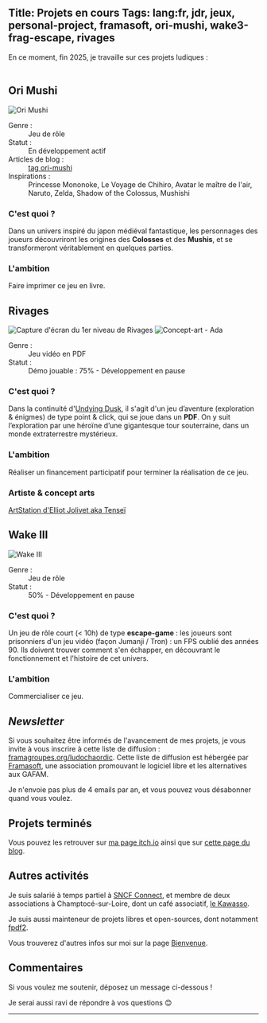 Title: Projets en cours
Tags: lang:fr, jdr, jeux, personal-project, framasoft, ori-mushi, wake3-frag-escape, rivages
---

<!-- TODO : logo Studio Ludochaordic + add it to https://lucas-c.itch.io/ -->

En ce moment, fin 2025, je travaille sur ces projets ludiques :
<br><br>

<div class="uk-grid">
  <section class="uk-width-1-1 uk-width-small-1-2 uk-width-medium-1-3">
    <h2 class="uk-text-bold uk-text-primary" id="ori-mushi">Ori Mushi</h2>
    <img class="uk-align-center" src="images/2025/01/OriMushi.png" alt="Ori Mushi">
    <div class="uk-thumbnail-caption">
      <dl class="uk-description-list-list">
        <dt>Genre :</dt><dd>Jeu de rôle</dd>
        <dt>Statut :</dt><dd>En développement actif</dd>
        <dt>Articles de blog :</dt><dd><a href="tag/ori-mushi.html">tag ori-mushi</a></dd>
        <dt>Inspirations :</dt><dd>Princesse Mononoke, Le Voyage de Chihiro, Avatar le maître de l'air, Naruto, Zelda, Shadow of the Colossus, Mushishi</dd>
      </dl>
      <h3>C'est quoi ?</h3>
        <p>
        Dans un univers inspiré du japon médiéval fantastique,
        les personnages des joueurs découvriront les origines des <b>Colosses</b> et des <b>Mushis</b>,
        et se transformeront véritablement en quelques parties.
        </p>
      <h3>L'ambition</h3>
        <p>Faire imprimer ce jeu en livre.</p>
    </div>
  </section>
  <section class="uk-width-1-1 uk-width-small-1-2 uk-width-medium-1-3">
    <h2 class="uk-text-bold uk-text-primary" id="rivages">Rivages</h2>
    <img class="uk-align-center" src="images/2025/01/Rivages-level01.jpg" alt="Capture d'écran du 1er niveau de Rivages">
    <img class="uk-align-center" src="images/2025/01/Rivages-concept-art-Ada.jpg" alt="Concept-art - Ada">
    <div class="uk-thumbnail-caption">
      <dl class="uk-description-list-list">
        <dt>Genre :</dt><dd>Jeu vidéo en PDF</dd>
        <dt>Statut :</dt><dd>Démo jouable : 75% - Développement en pause</dd>
        <!--dt>Articles de blog :</dt><dd><a href="tag/rivages.html">tag rivages</a></dd-->
      </dl>
      <h3>C'est quoi ?</h3>
        <p>
        Dans la continuité d'<a href="https://lucas-c.itch.io/undying-dusk">Undying Dusk</a>,
        il s'agit d'un jeu d’aventure (exploration & énigmes) de type point & click, qui se joue dans un <b>PDF</b>.
        On y suit l’exploration par une héroïne d’une gigantesque tour souterraine, dans un monde extraterrestre mystérieux.
        </p>
      <h3>L'ambition</h3>
        <p>Réaliser un financement participatif pour terminer la réalisation de ce jeu.</p>
      <h3>Artiste & concept arts</h3>
        <a href="https://www.artstation.com/artwork/yD1RaQ">ArtStation d'Elliot Jolivet aka Tenseï</a>
    </div>
  </section>
  <section class="uk-width-1-1 uk-width-small-1-2 uk-width-medium-1-3">
    <h2 class="uk-text-bold uk-text-primary" id="wake-iii">Wake III</h2>
    <img class="uk-align-center" src="images/2025/01/wakeIII-tmp-cover.jpg" alt="Wake III">
    <div class="uk-thumbnail-caption">
      <dl class="uk-description-list-list">
        <dt>Genre :</dt><dd>Jeu de rôle</dd>
        <dt>Statut :</dt><dd>50% - Développement en pause</dd>
        <!--dt>Articles de blog :</dt><dd><a href="tag/undying-dusk.html">tag undying-dusk</a></dd-->
      </dl>
      <h3>C'est quoi ?</h3>
        <p>
        Un jeu de rôle court (< 10h) de type <b>escape-game</b> :
        les joueurs sont prisonniers d'un jeu vidéo (façon Jumanji / Tron) : un FPS oublié des années 90.
        Ils doivent trouver comment s'en échapper, en découvrant le fonctionnement et l'histoire de cet univers.
        </p>
      <h3>L'ambition</h3>
        <p>Commercialiser ce jeu.</p>
    </div>
  </section>
</div>

## _Newsletter_
Si vous souhaitez être informés de l'avancement de mes projets,
je vous invite à vous inscrire à cette liste de diffusion : [framagroupes.org/ludochaordic](https://framagroupes.org/sympa/subscribe/ludochaordic).
Cette liste de diffusion est hébergée par [Framasoft](https://framasoft.org/fr/#h-prez),
une association promouvant le logiciel libre et les alternatives aux GAFAM.

Je n'envoie pas plus de 4 emails par an,
et vous pouvez vous désabonner quand vous voulez.

## Projets terminés
Vous pouvez les retrouver sur [ma page itch.io](https://lucas-c.itch.io/)
ainsi que sur [cette page du blog](pages/jeux-de-role.html).

## Autres activités
Je suis salarié à temps partiel à [SNCF Connect](https://www.sncf-connect.com/),
et membre de deux associations à Champtocé-sur-Loire,
dont un café associatif, [le Kawasso](https://kawasso.odoo.com/).

Je suis aussi mainteneur de projets libres et open-sources, dont notamment [fpdf2](https://py-pdf.github.io/fpdf2/).

Vous trouverez d'autres infos sur moi sur la page [Bienvenue](pages/bienvenue.html).

## Commentaires
Si vous voulez me soutenir, déposez un message ci-dessous !

Je serai aussi ravi de répondre à vos questions 😊

---

<script>
document.querySelectorAll('article h2').forEach(h2 => {
  h2.id = h2.textContent.toLowerCase()
            .replace(/[()?!:,'&@]/g, '')
            .replace(/[à]/g, 'a')
            .replace(/[ç]/g, 'c')
            .replace(/[éêè]/g, 'e')
            .replace(/[ï]/g, 'i')
            .replace(/ /g, '-')
})
</script>

<style>
article .uk-grid h2 { text-align: center; }
article .uk-grid dt { margin-top: .5rem; }
article .uk-article-content > h2 { margin-top: 3rem; }
</style>
